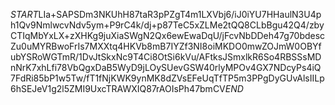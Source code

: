 $START$LIa+SAPSDm3NKUhH87taR3pPZgT4m1LXVbj6/iJ0iYU7HHaulN3U4ph1Qv9NmlwcvNdv5ym+P9rC4k/dj+p87TeC5xZLMe2tQQ8CLbBgu42Q4/zbyCTIqMbYxLX+zXHKg9juXiaSWgN2Qx6ewEwaDqU/jFcvNbDDeh47g70bdescZu0uMYRBwoFrIs7MXXtq4HKVb8mB7IYZf3NI8oiMKDO0mwZOJmW0OBYfubYSRoWGTmR/1DvJtSkxNc9T4Ci8OtSi6kVu/AFtksJSmxlkR6So4RBSSsMDnNrK7xhLfi78VbQgxDaB5WyD9jLOySUevGSW40rlyMPOv4GX7NDcyPs4iQ7FdRi85bP1w5Tw/fT1fNjKWK9ynMK8dZVsEFeUqTfTP5m3PPgDyGUvAlsIILp6hSEJeV1g2l5ZMI9UxcTRAWXIQ87rAOIsPh47bmCV$END$